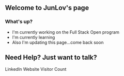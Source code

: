 <!--
**junlov/junlov** is a ✨ _special_ ✨ repository because its `README.md` (this file) appears on your GitHub profile.

Here are some ideas to get you started:

- 🔭 I’m currently working on ...
- 🌱 I’m currently learning ...
- 👯 I’m looking to collaborate on ...
- 🤔 I’m looking for help with ...
- 💬 Ask me about ...
- 📫 How to reach me: ...
- 😄 Pronouns: ...
- ⚡ Fun fact: ...
-->

## Welcome to JunLov's page
### What's up?

- I'm currently working on the Full Stack Open program
- I'm currently learning 
- Also I'm updating this page...come back soon


## Need Help? Just want to talk?
LinkedIn
Website
Visitor Count
